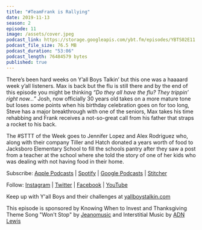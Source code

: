 ```yaml
---
title: "#TeamFrank is Rallying"
date: 2019-11-13
season: 2
episode: 11
image: /assets/cover.jpeg
podcast_link: https://storage.googleapis.com/ybt.fm/episodes/YBTS02E11.mp3
podcast_file_size: 76.5 MB
podcast_duration: "53:06"
podcast_length: 76484579 bytes
published: true
---
```


There’s been hard weeks on Y’all Boys Talkin’ but this one was a haaaard week y’all listeners. Max is back but the flu is still there and by the end of this episode you might be thinking _“Do they all have the flu? They trippin’ right now...”_ Josh, now officially 30 years old takes on a more mature tone but loses some points when his birthday celebration goes on for too long, Steve has a major breakthrough with one of the seniors, Max takes his time rehabbing and Frank receives a not-so-great call from his father that straps a rocket to his back.

The #STTT of the Week goes to Jennifer Lopez and Alex Rodriguez who, along with their company Tiller and Hatch donated a years worth of food to Jacksboro Elementary School to fill the schools pantry after they saw a post from a teacher at the school where she told the story of one of her kids who was dealing with not having food in their home.

Subscribe: [Apple Podcasts](https://podcasts.apple.com/us/podcast/yall-boys-talkin/id1452781895) | [Spotify](https://open.spotify.com/show/5xzMcpzL8T5g7zGqNMoQcB?si=XiBcFHUuQiezpPAWpIqv_A) | [Google Podcasts](https://play.google.com/music/m/Icqw2qixlfgyrebhomlxrhen7k4?t=Yall_Boys_Talkin) | [Stitcher](https://www.stitcher.com/podcast/yallboystalkin/yall-boys-talkin) 

Follow: [Instagram](https://www.instagram.com/yallboystalkin/) | [Twitter](https://twitter.com/yallboystalkin) | [Facebook](https://www.facebook.com/yallboystalkin/) | [YouTube](https://www.youtube.com/channel/UCV3VM1NDsYr_M5ST8S7hcPg)

Keep up with Y'all Boys and their challenges at [yallboystalkin.com](https://ybt.fm/)

This episode is sponsored by Knowing When to Invest and Thanksgiving
<br>Theme Song "Won't Stop" by [Jeanomusic](https://www.jeanomusic.com/) and Interstitial Music by [ADN Lewis](https://www.adnlewis.com/)
